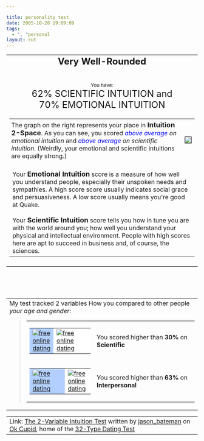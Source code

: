 ```yaml
---

title: personality test
date: 2005-10-28 19:09:09
tags:
  - ", "personal
layout: rut
---
```


  <table align="center" cellpadding="20"> <tbody><tr> <td align="center"> <font size="5"><b>Very Well-Rounded</b></font><br  /> <br  /><br  /><center><font size="2">You have:</font><br  /> <font size="5">62% SCIENTIFIC INTUITION and<br  /> 70% EMOTIONAL INTUITION</font> </center></td> </tr> <tr> <td> <table width="550"><tbody><tr><td style="padding: 5px;" valign="top"> The graph on the right represents your place in <b><font size="+1">Intuition 2-Space</font></b>. As you can see, you scored <i><font color="blue">above average</font> on emotional intuition</i> and <i><font color="blue">above average</font> on scientific intuition</i>. (Weirdly, your emotional and scientific intuitions are equally strong.) </td><td><div style="border: 1px solid black; max-width: 400px;"><img src="http://is0.okcupid.com/graphics/intuition/ig22.gif" /></div>

</td></tr><tr><td colspan="2"><br  />Your <font size="+1"><b>Emotional Intuition</b></font>
score is a measure of how well you understand people, especially their
unspoken needs and sympathies. A high score score usually indicates
social grace and persuasiveness. A low score usually means you're good
at Quake.<br  /><br  />Your <b><font size="+1">Scientific Intuition</font></b>
score tells you how in tune you are with the world around you; how well
you understand your physical and intellectual environment. People with
high scores here are apt to succeed in business and, of course, the
sciences.</td></tr></tbody></table>
 </td> </tr> <tr> <td align="center">  </td> </tr> </tbody></table> <br  /><br  /><br  /> <table cellpadding="20"> <tbody><tr> <td> <span id="comparisonarea">My test tracked 2 variables How you compared to other people <i>your age and gender</i>:<blockquote><table border="0" cellpadding="0" cellspacing="4"><tbody><tr><td valign="middle"><table bgcolor="black" border="0" cellpadding="0" cellspacing="1"><tbody><tr><td bgcolor="#b2cfff" height="20" width="45"><a href="http://www.okcupid.com"><img src="http://is2.okcupid.com/graphics/0.gif" alt="free online dating" border="0" /></a></td><td bgcolor="white" width="105"><a href="http://www.okcupid.com"><img src="http://is2.okcupid.com/graphics/0.gif" alt="free online dating" border="0" /></a></td></tr></tbody></table></td><td valign="middle">You scored higher than <b>30%</b> on <b>Scientific</b></td></tr><tr><td valign="middle"><table bgcolor="black" border="0" cellpadding="0" cellspacing="1"><tbody><tr><td bgcolor="#b2cfff" height="20" width="95"><a href="http://www.okcupid.com"><img src="http://is2.okcupid.com/graphics/0.gif" alt="free online dating" border="0" /></a></td><td bgcolor="white" width="55"><a href="http://www.okcupid.com"><img src="http://is2.okcupid.com/graphics/0.gif" alt="free online dating" border="0" /></a></td></tr></tbody></table></td><td valign="middle">You scored higher than <b>63%</b> on <b>Interpersonal</b></td></tr></tbody></table></blockquote></span> </td> </tr> </tbody></table> <table cellpadding=20><tr><td>Link: <a href='http://www.okcupid.com/tests/take?testid=3890039532751104124'>The 2-Variable Intuition Test</a> written by <a href='http://www.okcupid.com/profile?tuid=11694560292031626201'>jason_bateman</a> on <a href='http://www.okcupid.com'>Ok Cupid</a>, home of the <a href='http://www.okcupid.com/oktest3'>32-Type Dating Test</a></td></tr></table>

